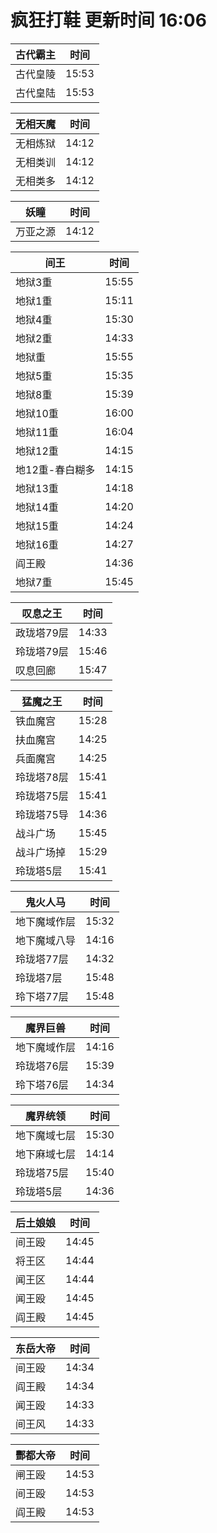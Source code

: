 # 疯狂打鞋 更新时间 16:06

| 古代霸主   | 时间    |
|--------|-------|
| 古代皇陵 | 15:53 |
| 古代皇陆 | 15:53 |

| 无相天魔   | 时间    |
|--------|-------|
| 无相炼狱 | 14:12 |
| 无相类训 | 14:12 |
| 无相类多 | 14:12 |

| 妖瞳   | 时间    |
|--------|-------|
| 万亚之源 | 14:12 |

| 间王   | 时间    |
|--------|-------|
| 地狱3重 | 15:55 |
| 地狱1重 | 15:11 |
| 地狱4重 | 15:30 |
| 地狱2重 | 14:33 |
| 地狱重 | 15:55 |
| 地狱5重 | 15:35 |
| 地狱8重 | 15:39 |
| 地狱10重 | 16:00 |
| 地狱11重 | 16:04 |
| 地狱12重 | 14:15 |
| 地12重-春白糊多 | 14:15 |
| 地狱13重 | 14:18 |
| 地狱14重 | 14:20 |
| 地狱15重 | 14:24 |
| 地狱16重 | 14:27 |
| 阎王殿 | 14:36 |
| 地狱7重 | 15:45 |

| 叹息之王   | 时间    |
|--------|-------|
| 政珑塔79层 | 14:33 |
| 玲珑塔79层 | 15:46 |
| 叹息回廊 | 15:47 |

| 猛魔之王   | 时间    |
|--------|-------|
| 铁血魔宫 | 15:28 |
| 扶血魔宫 | 14:25 |
| 兵面魔宫 | 14:25 |
| 玲珑塔78层 | 15:41 |
| 玲珑塔75层 | 15:41 |
| 玲珑塔75导 | 14:36 |
| 战斗广场 | 15:45 |
| 战斗广场掉 | 15:29 |
| 玲珑塔5层 | 15:41 |

| 鬼火人马   | 时间    |
|--------|-------|
| 地下魔域作层 | 15:32 |
| 地下魔域八导 | 14:16 |
| 玲珑塔77层 | 14:32 |
| 玲珑塔7层 | 15:48 |
| 玲下塔77层 | 15:48 |

| 魔界巨兽   | 时间    |
|--------|-------|
| 地下魔域作层 | 14:16 |
| 玲珑塔76层 | 15:39 |
| 玲下塔76层 | 14:34 |

| 魔界统领   | 时间    |
|--------|-------|
| 地下魔域七层 | 15:30 |
| 地下麻域七层 | 14:14 |
| 玲珑塔75层 | 15:40 |
| 玲珑塔5层 | 14:36 |

| 后土娘娘   | 时间    |
|--------|-------|
| 间王殴 | 14:45 |
| 将王区 | 14:44 |
| 闻王区 | 14:44 |
| 闻王殴 | 14:45 |
| 阎王殿 | 14:45 |

| 东岳大帝   | 时间    |
|--------|-------|
| 间王殴 | 14:34 |
| 阎王殿 | 14:34 |
| 闻王殴 | 14:33 |
| 间王风 | 14:33 |

| 酆都大帝   | 时间    |
|--------|-------|
| 闸王殴 | 14:53 |
| 间王殴 | 14:53 |
| 阎王殿 | 14:53 |